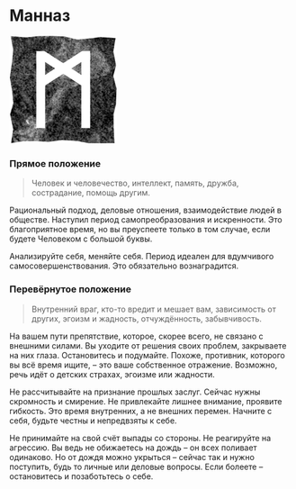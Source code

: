 # Манназ

![Руна Манназ](image/20_mannaz.png)

### Прямое положение

>Человек и человечество, интеллект, память, дружба, сострадание, помощь другим.

Рациональный подход, деловые отношения, взаимодействие людей в обществе. Наступил период самопреобразования и искренности. Это благоприятное время, но вы преуспеете только в том случае, если будете Человеком с большой буквы.

Анализируйте себя, меняйте себя. Период идеален для вдумчивого самосовершенствования. Это обязательно вознаградится.

### Перевёрнутое положение

>Внутренний враг, кто-то вредит и мешает вам, зависимость от других, эгоизм и жадность, отчуждённость, забывчивость.

На вашем пути препятствие, которое, скорее всего, не связано с внешними силами. Вы уходите от решения своих проблем, закрываете на них глаза. Остановитесь и подумайте. Похоже, противник, которого вы всё время ищите, – это ваше собственное отражение. Возможно, речь идёт о детских страхах, эгоизме или жадности.

Не рассчитывайте на признание прошлых заслуг. Сейчас нужны скромность и смирение. Не привлекайте лишнее внимание, проявите гибкость. Это время внутренних, а не внешних перемен. Начните с себя, будьте честны и непредвзяты к себе.

Не принимайте на свой счёт выпады со стороны. Не реагируйте на агрессию. Вы ведь не обижаетесь на дождь – он всех поливает одинаково. Но от дождя можно укрыться – сейчас так и нужно поступить, будь то личные или деловые вопросы. Если болеете – остановитесь и позаботьтесь о себе.